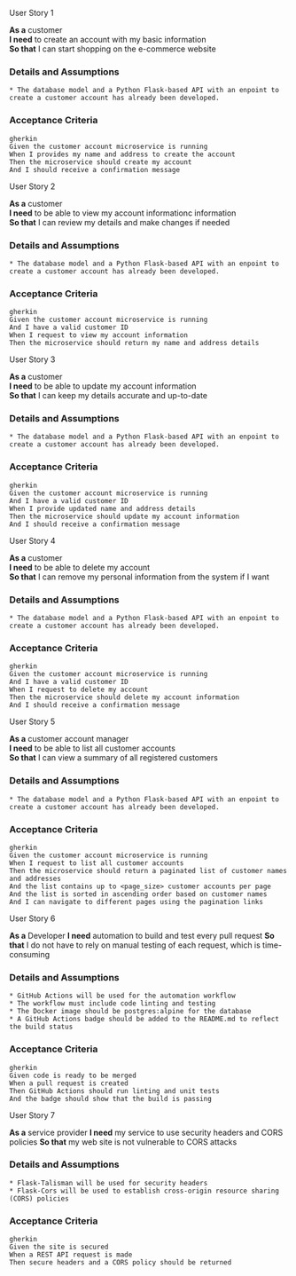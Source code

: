 User Story 1

**As a** customer    
**I need** to create an account with my basic information  
**So that** I can start shopping on the e-commerce website  
      
### Details and Assumptions
    * The database model and a Python Flask-based API with an enpoint to create a customer account has already been developed.      
### Acceptance Criteria     
    gherkin 
    Given the customer account microservice is running
    When I provides my name and address to create the account
    Then the microservice should create my account
    And I should receive a confirmation message

User Story 2

**As a** customer    
**I need** to be able to view my account informationc information  
**So that** I can review my details and make changes if needed  
      
### Details and Assumptions
    * The database model and a Python Flask-based API with an enpoint to create a customer account has already been developed.      
### Acceptance Criteria     
    gherkin 
    Given the customer account microservice is running
    And I have a valid customer ID
    When I request to view my account information
    Then the microservice should return my name and address details

User Story 3

**As a** customer    
**I need** to be able to update my account information  
**So that** I can keep my details accurate and up-to-date  
      
### Details and Assumptions
    * The database model and a Python Flask-based API with an enpoint to create a customer account has already been developed.      
### Acceptance Criteria     
    gherkin 
    Given the customer account microservice is running
    And I have a valid customer ID
    When I provide updated name and address details
    Then the microservice should update my account information
    And I should receive a confirmation message

User Story 4

**As a** customer    
**I need** to be able to delete my account  
**So that** I can remove my personal information from the system if I want
      
### Details and Assumptions
    * The database model and a Python Flask-based API with an enpoint to create a customer account has already been developed.      
### Acceptance Criteria     
    gherkin 
    Given the customer account microservice is running
    And I have a valid customer ID
    When I request to delete my account
    Then the microservice should delete my account information
    And I should receive a confirmation message

User Story 5

**As a** customer account manager   
**I need** to be able to list all customer accounts  
**So that** I can view a summary of all registered customers  
      
### Details and Assumptions
    * The database model and a Python Flask-based API with an enpoint to create a customer account has already been developed.      
### Acceptance Criteria     
    gherkin 
    Given the customer account microservice is running
    When I request to list all customer accounts
    Then the microservice should return a paginated list of customer names and addresses
    And the list contains up to <page_size> customer accounts per page
    And the list is sorted in ascending order based on customer names
    And I can navigate to different pages using the pagination links

User Story 6

**As a** Developer
**I need** automation to build and test every pull request
**So that** I do not have to rely on manual testing of each request, which is time-consuming
    
### Details and Assumptions
    * GitHub Actions will be used for the automation workflow
    * The workflow must include code linting and testing 
    * The Docker image should be postgres:alpine for the database
    * A GitHub Actions badge should be added to the README.md to reflect the build status
### Acceptance Criteria
    gherkin
    Given code is ready to be merged
    When a pull request is created
    Then GitHub Actions should run linting and unit tests
    And the badge should show that the build is passing

User Story 7
    
**As a** service provider
**I need** my service to use security headers and CORS policies
**So that** my web site is not vulnerable to CORS attacks

### Details and Assumptions
    * Flask-Talisman will be used for security headers
    * Flask-Cors will be used to establish cross-origin resource sharing (CORS) policies
### Acceptance Criteria
    gherkin
    Given the site is secured
    When a REST API request is made
    Then secure headers and a CORS policy should be returned